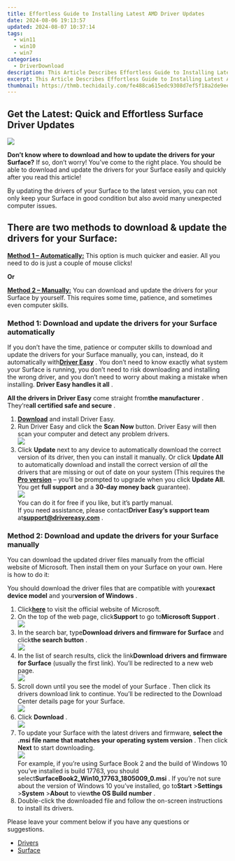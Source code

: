 ```yaml
---
title: Effortless Guide to Installing Latest AMD Driver Updates
date: 2024-08-06 19:13:57
updated: 2024-08-07 10:37:14
tags:
  - win11
  - win10
  - win7
categories:
  - DriverDownload
description: This Article Describes Effortless Guide to Installing Latest AMD Driver Updates
excerpt: This Article Describes Effortless Guide to Installing Latest AMD Driver Updates
thumbnail: https://thmb.techidaily.com/fe488ca615edc9308d7ef5f18a2de9eeeab475c2bf30ee9f714175262d3f8617.jpeg
---
```


## Get the Latest: Quick and Effortless Surface Driver Updates

![](https://images.drivereasy.com/wp-content/uploads/2018/12/0004-278x300.png)

 **Don’t know where to download and how to update the drivers for your Surface?** If so, don’t worry! You’ve come to the right place. You should be able to download and update the drivers for your Surface easily and quickly after you read this article!

 By updating the drivers of your Surface to the latest version, you can not only keep your Surface in good condition but also avoid many unexpected computer issues.

## **There are two methods to download & update the drivers for your Surface:**

[**Method 1 – Automatically:**](https://tools.techidaily.com/drivereasy/download/) This option is much quicker and easier. All you need to do is just a couple of mouse clicks!

**Or**

[**Method 2 – Manually:**](https://tools.techidaily.com/drivereasy/download/)  You can download and update the drivers for your Surface by yourself. This requires some time, patience, and sometimes even computer skills.

### Method 1: Download and update the drivers for your Surface automatically

 If you don’t have the time, patience or computer skills to download and update the drivers for your Surface manually, you can, instead, do it automatically with[**Driver Easy**](https://tools.techidaily.com/drivereasy/download/) .  You don’t need to know exactly what system your Surface is running, you don’t need to risk downloading and installing the wrong driver, and you don’t need to worry about making a mistake when installing. **Driver Easy handles it all** .

**All the drivers in Driver Easy** come straight from**the manufacturer** . They‘re**all certified safe and secure** .

1. **[Download](https://tools.techidaily.com/drivereasy/download/)**  and install Driver Easy.
2. Run Driver Easy and click the **Scan Now**  button. Driver Easy will then scan your computer and detect any problem drivers.  
![](https://images.drivereasy.com/wp-content/uploads/2018/12/Snap725.png)
3. Click **Update**  next to any device to automatically download the correct version of its driver, then you can install it manually. Or click **Update All**  to automatically download and install the correct version of _all_  the drivers that are missing or out of date on your system (This requires the **[Pro version](https://tools.techidaily.com/drivereasy/download/)**  – you’ll be prompted to upgrade when you click **Update All.** You get **full support**  and a **30-day money back**  guarantee).  
![](https://images.drivereasy.com/wp-content/uploads/2018/12/Snap726.png)  
 You can do it for free if you like, but it’s partly manual.  
 If you need assistance, please contact**Driver Easy’s support team** at[**support@drivereasy.com**](https://tools.techidaily.com/drivereasy/download/) .

### Method 2: Download and update the drivers for your Surface manually

 You can download the updated driver files manually from the official website of Microsoft. Then install them on your Surface on your own. Here is how to do it:

 You should download the driver files that are compatible with your**exact device model** and your**version of Windows** .

1. Click[**here**](https://www.microsoft.com/en-us/) to visit the official website of Microsoft.
2. On the top of the web page, click**Support** to go to**Microsoft Support** .  
![](https://images.drivereasy.com/wp-content/uploads/2018/12/Snap728.png)
3. In the search bar, type**Download drivers and firmware for Surface** and click**the search button** .  
![](https://images.drivereasy.com/wp-content/uploads/2018/12/Snap729.png)
4. In the list of search results, click the link**Download drivers and firmware for Surface** (usually the first link). You’ll be redirected to a new web page.  
![](https://images.drivereasy.com/wp-content/uploads/2018/12/Snap730-1.png)
5. Scroll down until you see the model of your Surface  . Then click its drivers download link to continue. You’ll be redirected to the Download Center details page for your Surface.  
![](https://images.drivereasy.com/wp-content/uploads/2018/12/Snap731.png)
6. Click **Download**  .  
![](https://images.drivereasy.com/wp-content/uploads/2018/12/Snap732.png)
7. To update your Surface with the latest drivers and firmware,   **select the .msi file name that matches your operating system version** . Then click **Next**  to start downloading.  
![](https://images.drivereasy.com/wp-content/uploads/2018/12/Snap733.png)  
 For example, if you’re using Surface Book 2 and the build of Windows 10 you’ve installed is build 17763, you should select**SurfaceBook2\_Win10\_17763\_1805009\_0.msi** . If you’re not sure about the version of Windows 10 you’ve installed, go to**Start** \>**Settings** \>**System** \>**About** to view**the OS Build number** .
8. Double-click the downloaded file and follow the on-screen instructions to install its drivers.

Please leave your comment below if you have any questions or suggestions.

* [Drivers](https://tools.techidaily.com/drivereasy/download/)
* [Surface](https://tools.techidaily.com/drivereasy/download/)

<ins class="adsbygoogle"
     style="display:block"
     data-ad-format="autorelaxed"
     data-ad-client="ca-pub-7571918770474297"
     data-ad-slot="1223367746"></ins>



<ins class="adsbygoogle"
     style="display:block"
     data-ad-client="ca-pub-7571918770474297"
     data-ad-slot="8358498916"
     data-ad-format="auto"
     data-full-width-responsive="true"></ins>
